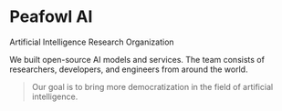 # Peafowl AI

Artificial Intelligence Research Organization

We built open-source AI models and services. The team consists of researchers, developers, and engineers from around the world.

> Our goal is to bring more democratization in the field of artificial intelligence.
